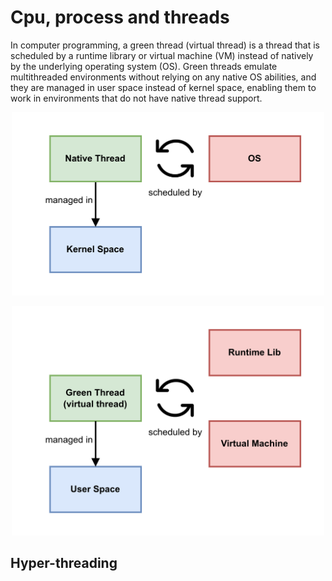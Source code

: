# Cpu, process and threads 

In computer programming, a green thread (virtual thread) is a thread that is scheduled by a runtime library or virtual machine (VM) instead of natively by the underlying operating system (OS). Green threads emulate multithreaded environments without relying on any native OS abilities, and they are managed in user space instead of kernel space, enabling them to work in environments that do not have native thread support.

<p align="center">
    <img src="../assets/thread_x_kernel.png" width=500/>
</p>

<p align="center">
    <img src="../assets/green_thread_x_user_space.png" width=500/>
</p>

## Hyper-threading